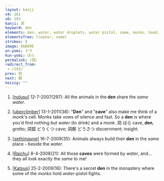 ```yaml
---
layout: kanji
v4: 181
v6: 193
kanji: 洞
keyword: den
elements: den, water, water droplets, water pistol, same, monks, hood, one, mouth
elementsTree: l(water, same)
strokes: 9
image: E6B49E
on-yomi: ドウ
kun-yomi: ほら
permalink: /洞/
redirect_from:
 - /193/
prev: 同
next: 胴
heisig: ""
---
```


1) [<a href="http://kanji.koohii.com/profile/nolusu">nolusu</a>] 12-7-2007(297): All the animals in the<strong> den</strong> share the <em>same</em> <em>water</em>.

2) [<a href="http://kanji.koohii.com/profile/uberclimber">uberclimber</a>] 13-1-2011(38): &quot;<strong>Den</strong>&quot; and &quot;<strong>cave</strong>&quot; also make me think of a <em>monk</em>&#039;s cell. Monks take vows of silence and fast. So a <strong>den</strong> is where you&#039;d find nothing but <em>water</em> (to drink) and a <em>monk</em>. 洞 ほら cave,<strong> den</strong>, grotto; 洞窟 どうくつ cave; 洞察 どうさつ discernment; insight.

3) [<a href="http://kanji.koohii.com/profile/sethimayne">sethimayne</a>] 16-7-2009(35): Animals always build their<strong> den</strong> in the <em>same</em> place - beside the <em>water</em>.

4) [<a href="http://kanji.koohii.com/profile/Raichu">Raichu</a>] 8-4-2008(21): All those <strong>caves</strong> were formed by <em>water</em>, and... they all look exactly the <em>same</em> to me!

5) [<a href="http://kanji.koohii.com/profile/Katsuo">Katsuo</a>] 25-2-2009(16): There&#039;s a secret<strong> den</strong> in the monastery where some of the <em>monks</em> hold <em>water</em>-pistol fights.

